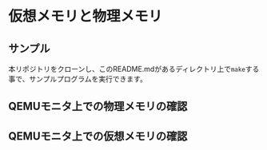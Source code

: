 
# 仮想メモリと物理メモリ

## サンプル
本リポジトリをクローンし、このREADME.mdがあるディレクトリ上で`make`する事で、サンプルプログラムを実行できます。

## QEMUモニタ上での物理メモリの確認


## QEMUモニタ上での仮想メモリの確認

